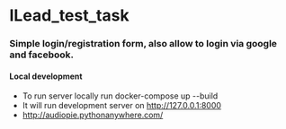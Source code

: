 # ILead_test_task

### Simple login/registration form, also allow to login via google and facebook.

#### Local development

* To run server locally run docker-compose up --build
* It will run development server on http://127.0.0.1:8000
* http://audiopie.pythonanywhere.com/
